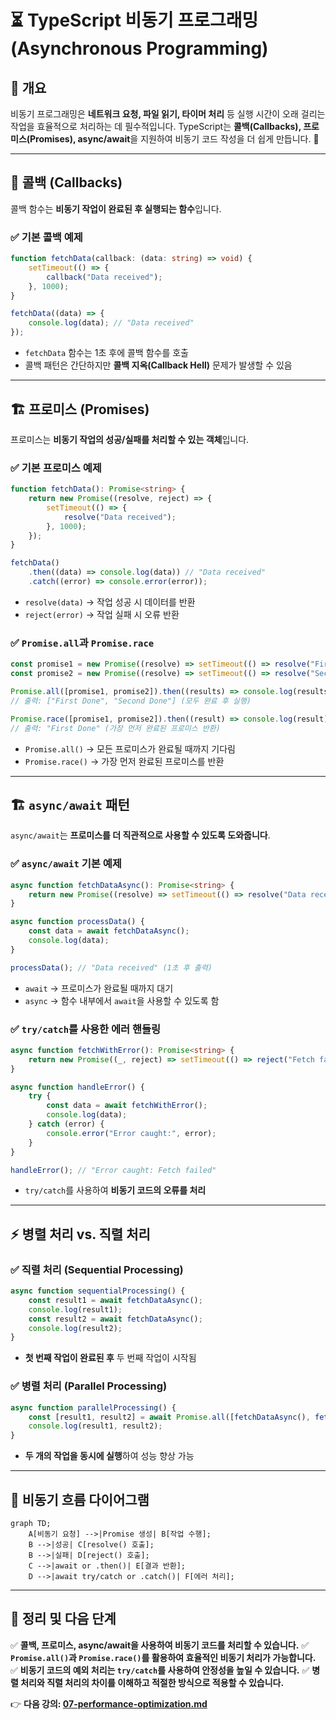 # ⏳ TypeScript 비동기 프로그래밍 (Asynchronous Programming)

## 📌 개요
비동기 프로그래밍은 **네트워크 요청, 파일 읽기, 타이머 처리** 등 실행 시간이 오래 걸리는 작업을 효율적으로 처리하는 데 필수적입니다. TypeScript는 **콜백(Callbacks), 프로미스(Promises), async/await**을 지원하여 비동기 코드 작성을 더 쉽게 만듭니다. 🚀

---

## 🔄 콜백 (Callbacks)
콜백 함수는 **비동기 작업이 완료된 후 실행되는 함수**입니다.

### ✅ 기본 콜백 예제
```typescript
function fetchData(callback: (data: string) => void) {
    setTimeout(() => {
        callback("Data received");
    }, 1000);
}

fetchData((data) => {
    console.log(data); // "Data received"
});
```
- `fetchData` 함수는 1초 후에 콜백 함수를 호출
- 콜백 패턴은 간단하지만 **콜백 지옥(Callback Hell)** 문제가 발생할 수 있음

---

## 🏗 프로미스 (Promises)
프로미스는 **비동기 작업의 성공/실패를 처리할 수 있는 객체**입니다.

### ✅ 기본 프로미스 예제
```typescript
function fetchData(): Promise<string> {
    return new Promise((resolve, reject) => {
        setTimeout(() => {
            resolve("Data received");
        }, 1000);
    });
}

fetchData()
    .then((data) => console.log(data)) // "Data received"
    .catch((error) => console.error(error));
```
- `resolve(data)` → 작업 성공 시 데이터를 반환
- `reject(error)` → 작업 실패 시 오류 반환

### ✅ `Promise.all`과 `Promise.race`
```typescript
const promise1 = new Promise((resolve) => setTimeout(() => resolve("First Done"), 1000));
const promise2 = new Promise((resolve) => setTimeout(() => resolve("Second Done"), 2000));

Promise.all([promise1, promise2]).then((results) => console.log(results));
// 출력: ["First Done", "Second Done"] (모두 완료 후 실행)

Promise.race([promise1, promise2]).then((result) => console.log(result));
// 출력: "First Done" (가장 먼저 완료된 프로미스 반환)
```
- `Promise.all()` → 모든 프로미스가 완료될 때까지 기다림
- `Promise.race()` → 가장 먼저 완료된 프로미스를 반환

---

## 🏗 `async/await` 패턴
`async/await`는 **프로미스를 더 직관적으로 사용할 수 있도록 도와줍니다**.

### ✅ `async/await` 기본 예제
```typescript
async function fetchDataAsync(): Promise<string> {
    return new Promise((resolve) => setTimeout(() => resolve("Data received"), 1000));
}

async function processData() {
    const data = await fetchDataAsync();
    console.log(data);
}

processData(); // "Data received" (1초 후 출력)
```
- `await` → 프로미스가 완료될 때까지 대기
- `async` → 함수 내부에서 `await`을 사용할 수 있도록 함

### ✅ `try/catch`를 사용한 에러 핸들링
```typescript
async function fetchWithError(): Promise<string> {
    return new Promise((_, reject) => setTimeout(() => reject("Fetch failed"), 1000));
}

async function handleError() {
    try {
        const data = await fetchWithError();
        console.log(data);
    } catch (error) {
        console.error("Error caught:", error);
    }
}

handleError(); // "Error caught: Fetch failed"
```
- `try/catch`를 사용하여 **비동기 코드의 오류를 처리**

---

## ⚡ 병렬 처리 vs. 직렬 처리

### ✅ 직렬 처리 (Sequential Processing)
```typescript
async function sequentialProcessing() {
    const result1 = await fetchDataAsync();
    console.log(result1);
    const result2 = await fetchDataAsync();
    console.log(result2);
}
```
- **첫 번째 작업이 완료된 후** 두 번째 작업이 시작됨

### ✅ 병렬 처리 (Parallel Processing)
```typescript
async function parallelProcessing() {
    const [result1, result2] = await Promise.all([fetchDataAsync(), fetchDataAsync()]);
    console.log(result1, result2);
}
```
- **두 개의 작업을 동시에 실행**하여 성능 향상 가능

---

## 🔎 비동기 흐름 다이어그램
```mermaid
graph TD;
    A[비동기 요청] -->|Promise 생성| B[작업 수행];
    B -->|성공| C[resolve() 호출];
    B -->|실패| D[reject() 호출];
    C -->|await or .then()| E[결과 반환];
    D -->|await try/catch or .catch()| F[에러 처리];
```

---

## 🎯 정리 및 다음 단계
✅ **콜백, 프로미스, async/await을 사용하여 비동기 코드를 처리할 수 있습니다.**
✅ **`Promise.all()`과 `Promise.race()`를 활용하여 효율적인 비동기 처리가 가능합니다.**
✅ **비동기 코드의 예외 처리는 `try/catch`를 사용하여 안정성을 높일 수 있습니다.**
✅ **병렬 처리와 직렬 처리의 차이를 이해하고 적절한 방식으로 적용할 수 있습니다.**

👉 **다음 강의: [07-performance-optimization.md](./07-performance-optimization.md)**